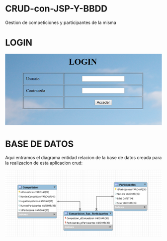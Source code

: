 # CRUD-con-JSP-Y-BBDD

Gestion de competiciones y participantes de la misma

# LOGIN
   ![Login](https://github.com/fjcmolina/CRUD-con-JSP-Y-BBDD/blob/master/Imagenes/login.PNG)

   

# BASE DE DATOS

   Aqui entramos el diagrama entidad relacion de la base de datos creada para la realizacion de esta
   aplicacion crud:
   
![Base de Datos](https://github.com/fjcmolina/CRUD-con-JSP-Y-BBDD/blob/master/Imagenes/basedatos.PNG)
